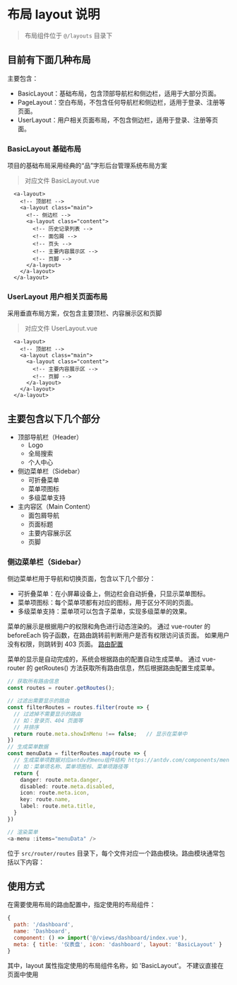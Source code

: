 # 布局 layout 说明

> 布局组件位于 `@/layouts` 目录下

## 目前有下面几种布局

主要包含：

- BasicLayout：基础布局，包含顶部导航栏和侧边栏，适用于大部分页面。
- PageLayout：空白布局，不包含任何导航栏和侧边栏，适用于登录、注册等页面。
- UserLayout：用户相关页面布局，不包含侧边栏，适用于登录、注册等页面。

### BasicLayout 基础布局

项目的基础布局采用经典的“品”字形后台管理系统布局方案

> 对应文件 BasicLayout.vue

```vue
  <a-layout>
    <!-- 顶部栏 -->
    <a-layout class="main">
      <!-- 侧边栏 -->
      <a-layout class="content">
        <!-- 历史记录列表 -->
        <!-- 面包屑 -->
        <!-- 页头 -->
        <!-- 主要内容展示区 -->
        <!-- 页脚 -->
      </a-layout>
    </a-layout>
  </a-layout>
```

### UserLayout 用户相关页面布局

采用垂直布局方案，仅包含主要顶栏、内容展示区和页脚

> 对应文件 UserLayout.vue

```vue
  <a-layout>
    <!-- 顶部栏 -->
    <a-layout class="main">
      <a-layout class="content">
        <!-- 主要内容展示区 -->
        <!-- 页脚 -->
      </a-layout>
    </a-layout>
  </a-layout>
```

## 主要包含以下几个部分

- 顶部导航栏（Header）
  - Logo
  - 全局搜索
  - 个人中心
- 侧边菜单栏（Sidebar）
  - 可折叠菜单
  - 菜单项图标
  - 多级菜单支持
- 主内容区（Main Content）
  - 面包屑导航
  - 页面标题
  - 主要内容展示区
  - 页脚

### 侧边菜单栏（Sidebar）

侧边菜单栏用于导航和切换页面，包含以下几个部分：

- 可折叠菜单：在小屏幕设备上，侧边栏会自动折叠，只显示菜单图标。
- 菜单项图标：每个菜单项都有对应的图标，用于区分不同的页面。
- 多级菜单支持：菜单项可以包含子菜单，实现多级菜单的效果。

菜单的展示是根据用户的权限和角色进行动态渲染的。
通过 vue-router 的 beforeEach 钩子函数，在路由跳转前判断用户是否有权限访问该页面。
如果用户没有权限，则跳转到 403 页面。
[路由配置](/project/router.md)


菜单的显示是自动完成的，系统会根据路由的配置自动生成菜单。
通过 vue-router 的 getRoutes() 方法获取所有路由信息，然后根据路由配置生成菜单。

```ts
// 获取所有路由信息
const routes = router.getRoutes();

// 过滤出需要显示的路由
const filterRoutes = routes.filter(route => {
  // 过滤掉不需要显示的路由
  // 如：登录页、404 页面等
  // 并排序
  return route.meta.showInMenu !== false;   // 显示在菜单中
})
// 生成菜单数据
const menuData = filterRoutes.map(route => {
  // 生成菜单项数据对应antdv的menu组件结构 https://antdv.com/components/menu-cn#menuitemtype
  // 如：菜单项名称、菜单项图标、菜单项路径等
  return {
    danger: route.meta.danger,
    disabled: route.meta.disabled,
    icon: route.meta.icon,
    key: route.name,
    label: route.meta.title,
  }
})

// 渲染菜单
<a-menu :items="menuData" />
```


位于 `src/router/routes` 目录下，每个文件对应一个路由模块。路由模块通常包括以下内容：

<!--
## 响应式设计

布局支持响应式设计，在不同尺寸的设备上都能获得良好的显示效果：

- 桌面端：完整显示所有布局元素
- 平板：自动折叠侧边栏，可通过按钮展开
- 移动端：隐藏侧边栏，通过抽屉式菜单访问

## 主题定制

布局支持主题定制，可以调整：

- 主题色彩
- 导航栏样式
- 侧边栏宽度和样式
- 内容区域宽度
- 字体大小等
 -->

## 使用方式

在需要使用布局的路由配置中，指定使用的布局组件：

```js
{
  path: '/dashboard',
  name: 'Dashboard',
  component: () => import('@/views/dashboard/index.vue'),
  meta: { title: '仪表盘', icon: 'dashboard', layout: 'BasicLayout' }
}
```

其中，layout 属性指定使用的布局组件名称，如 'BasicLayout'。
不建议直接在页面中使用
